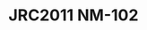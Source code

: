 <a name="material" />

# JRC2011 NM-102
<script type="application/ld+json">
  {
    "@context": "https://schema.org/",
    "@type": "ChemicalSubstance",
    "http://purl.org/dc/terms/conformsTo":
      {
        "@type": "CreativeWork",
        "@id": "https://bioschemas.org/profiles/ChemicalSubstance/0.4-RELEASE/"
      },
    "@id": "https://egonw.github.io/nanowiki/nanowiki342.html#material",
    "name": "JRC2011 NM-102",
    "sameAs: "http://127.0.0.1/mediawiki/index.php/Special:URIResolver/JRC2011_NM-2D102"
  }
</script>

